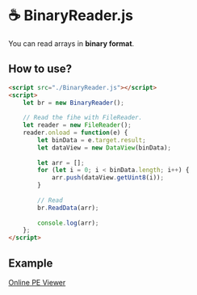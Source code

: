 # ☕ BinaryReader.js
You can read arrays in **binary format**.

## How to use?
```html
<script src="./BinaryReader.js"></script>
<script>
    let br = new BinaryReader();
    
    // Read the fihe with FileReader.
    let reader = new FileReader();
    reader.onload = function(e) {
        let binData = e.target.result;
        let dataView = new DataView(binData);
        
        let arr = [];
        for (let i = 0; i < binData.length; i++) {
            arr.push(dataView.getUint8(i));
        }
        
        // Read
        br.ReadData(arr);
        
        console.log(arr);
    };
</script>
```

## Example
[Online PE Viewer](https://ssims-kr.github.io/OPV/index.html)
